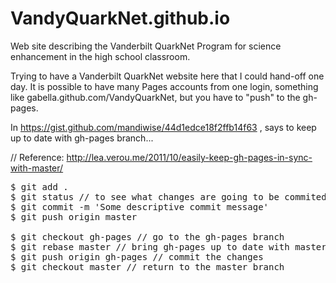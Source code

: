 # VandyQuarkNet.github.io
Web site describing the Vanderbilt QuarkNet Program for science enhancement in the high school classroom.

Trying to have a Vanderbilt QuarkNet website here that I could hand-off one day.  It is possible to have many Pages 
accounts from one login, something like gabella.github.com/VandyQuarkNet, but you have to "push" to the gh-pages.

In https://gist.github.com/mandiwise/44d1edce18f2ffb14f63 , says to keep up to date with gh-pages branch...

// Reference: http://lea.verou.me/2011/10/easily-keep-gh-pages-in-sync-with-master/

<pre>
$ git add .
$ git status // to see what changes are going to be commited
$ git commit -m 'Some descriptive commit message'
$ git push origin master

$ git checkout gh-pages // go to the gh-pages branch
$ git rebase master // bring gh-pages up to date with master
$ git push origin gh-pages // commit the changes
$ git checkout master // return to the master branch
</pre>
